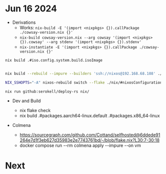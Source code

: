 
# Jun 16 2024

- Derivations
  - Works: `nix-build -E '(import <nixpkgs> {}).callPackage ./cowsay-version.nix {}'`
  - `nix-build cowsay-version.nix --arg cowsay '(import <nixpkgs> {}).cowsay' --arg stdenv '(import <nixpkgs> {}).stdenv'`
  - `nix-instantiate -E '(import <nixpkgs> {}).callPackage ./cowsay-version.nix {}'`  


```sh
nix build .#iso.config.system.build.isoImage


nix build --rebuild --impure --builders 'ssh://nixos@192.168.68.108' ./nix/#nixosConfigurations.rpi.config.system.build.sdImage

NIX_SSHOPTS="-A" nixos-rebuild switch --flake ./nix/#nixosConfigurations.rpi.config.system.build.sdImage --target-host ssh://nixos@192.168.68.108 --use-remote-sudo

nix run github:serokell/deploy-rs nix/
```

- Dev and Build
  - nix flake check
  - nix build .#packages.aarch64-linux.default .#packages.x86_64-linux 

- Colmena
  - https://sourcegraph.com/github.com/Cottand/selfhosted@6ddede91264e7d1f3eb627d35983e2e7743761bd/-/blob/flake.nix?L30:7-30:18
  - docker compose run --rm colmena apply --impure --on vm

# Next
